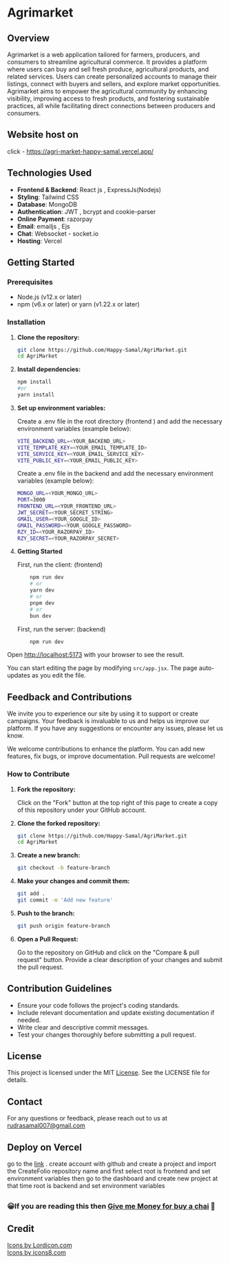 # Agrimarket

## Overview

Agrimarket is a web application tailored for farmers, producers, and consumers to streamline agricultural commerce. It provides a platform where users can buy and sell fresh produce, agricultural products, and related services. Users can create personalized accounts to manage their listings, connect with buyers and sellers, and explore market opportunities. Agrimarket aims to empower the agricultural community by enhancing visibility, improving access to fresh products, and fostering sustainable practices, all while facilitating direct connections between producers and consumers.

## Website host on

click - https://agri-market-happy-samal.vercel.app/

## Technologies Used

- **Frontend & Backend**: React js , ExpressJs(Nodejs)
- **Styling**: Tailwind CSS
- **Database**: MongoDB
- **Authentication**: JWT , bcrypt and cookie-parser
- **Online Payment**: razorpay
- **Email**: emailjs , Ejs
- **Chat**: Websocket - socket.io
- **Hosting**: Vercel

## Getting Started

### Prerequisites

- Node.js (v12.x or later)
- npm (v6.x or later) or yarn (v1.22.x or later)

### Installation

1. **Clone the repository:**

   ```sh
   git clone https://github.com/Happy-Samal/AgriMarket.git
   cd AgriMarket
    ```

1. **Install dependencies:**

   ```sh
   npm install
   #or
   yarn install
   ```
3. **Set up environment variables:**

    Create a .env file in the root directory (frontend ) and add the necessary environment variables (example below):

    ```sh
    VITE_BACKEND_URL=<YOUR_BACKEND_URL>
    VITE_TEMPLATE_KEY=<YOUR_EMAIL_TEMPLATE_ID>
    VITE_SERVICE_KEY=<YOUR_EMAIL_SERVICE_KEY>
    VITE_PUBLIC_KEY=<YOUR_EMAIL_PUBLIC_KEY>
    ```
    Create a .env file in the backend  and add the necessary environment variables (example below):

    ```sh
    MONGO_URL=<YOUR_MONGO_URL>
    PORT=3000
    FRONTEND_URL=<YOUR_FRONTEND_URL>
    JWT_SECRET=<YOUR_SECRET_STRING>
    GMAIL_USER=<YOUR_GOOGLE_ID>
    GMAIL_PASSWORD=<YOUR_GOOGLE_PASSWORD>
    RZY_ID=<YOUR_RAZORPAY_ID>
    RZY_SECRET=<YOUR_RAZORPAY_SECRET>

    ```
 4. **Getting Started**

    First, run the client: (frontend)

    ```sh
        npm run dev
        # or
        yarn dev
        # or
        pnpm dev
        # or
        bun dev
     ```
    First, run the server: (backend)

    ```sh
        npm run dev
     ```

Open [http://localhost:5173](http://localhost:5173) with your browser to see the result.

You can start editing the page by modifying `src/app.jsx`. The page auto-updates as you edit the file.


## Feedback and Contributions

We invite you to experience our site by using it to support or create campaigns. Your feedback is invaluable to us and helps us improve our platform. If you have any suggestions or encounter any issues, please let us know.

We welcome contributions to enhance the platform. You can add new features, fix bugs, or improve documentation. Pull requests are welcome!

### How to Contribute
1. **Fork the repository:**

    Click on the "Fork" button at the top right of this page to create a copy of this repository under your GitHub account.

2. **Clone the forked repository:**
    ```sh
    git clone https://github.com/Happy-Samal/AgriMarket.git
    cd AgriMarket
    ```
3. **Create a new branch:**
    ```sh
    git checkout -b feature-branch
    ```    
4. **Make your changes and commit them:**
    ```sh
    git add .
    git commit -m 'Add new feature'
    ```

5. **Push to the branch:**
    ```sh
    git push origin feature-branch
    ```

6. **Open a Pull Request:**

    Go to the repository on GitHub and click on the "Compare & pull request" button. Provide a clear description of your changes and submit the pull request.


## Contribution Guidelines

- Ensure your code follows the project's coding standards.
- Include relevant documentation and update existing    documentation if needed.
- Write clear and descriptive commit messages.
- Test your changes thoroughly before submitting a pull request.

## License
This project is licensed under the MIT [License](https://github.com/Happy-Samal/AgriMarket/blob/main/LICENSE). See the LICENSE file for details.

## Contact
For any questions or feedback, please reach out to us at rudrasamal007@gmail.com

## Deploy on Vercel

go to the [link](https://vercel.app) . create account with github and create a project and import the CreateFolio repository name and first select root is frontend and set environment variables then go to the dashboard and create new project at that time root is backend and set environment variables


##
### 😀If you are reading this then [Give me Money for buy a chai](https://Need-Money.vercel.app/user/happy_samal) 🍵
##

## Credit

<a href="https://lordicon.com/">Icons by Lordicon.com</a>
</br>
<a href="https://icons8.com/">Icons by icons8.com</a>
